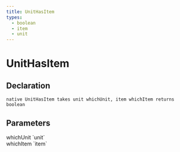 ```yaml
---
title: UnitHasItem
types:
  - boolean
  - item
  - unit
---
```


# UnitHasItem

## Declaration

```
native UnitHasItem takes unit whichUnit, item whichItem returns boolean
```

## Parameters
<dl>
  <dt>whichUnit `unit`</dt>
  <dd></dd>

  <dt>whichItem `item`</dt>
  <dd></dd>
</dl>